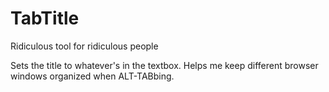 # TabTitle
Ridiculous tool for ridiculous people

Sets the title to whatever's in the textbox. Helps me keep different browser windows organized when ALT-TABbing.
